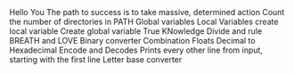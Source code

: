 <o>
Hello You
The path to success is to take massive, determined action
Count the number of directories in PATH
Global variables
Local Variables
create local variable
Create global variable
True KNowledge
Divide and rule
BREATH and LOVE
Binary converter
Combination
Floats
Decimal to Hexadecimal
Encode and Decodes
Prints every other line from input, starting with the first line
Letter base converter
